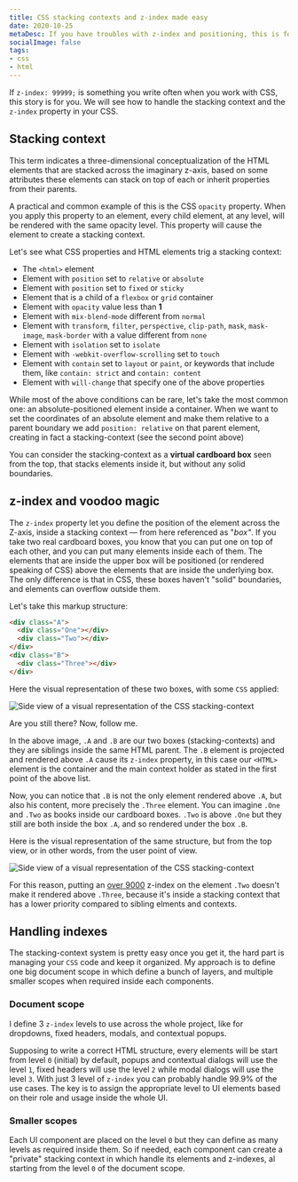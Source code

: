 ```yaml
---
title: CSS stacking contexts and z-index made easy
date: 2020-10-25
metaDesc: If you have troubles with z-index and positioning, this is for you. Let's see how to understand the CSS stacking context.
socialImage: false
tags:
- css
- html
---
```


If `z-index: 99999;` is something you write often when you work with CSS, this story is for you. We will see how to handle the stacking context and the `z-index` property in your CSS.

## Stacking context

This term indicates a three-dimensional conceptualization of the HTML elements that are stacked across the imaginary z-axis, based on some attributes these elements can stack on top of each or inherit properties from their parents.

A practical and common example of this is the CSS `opacity` property. When you apply this property to an element, every child element, at any level, will be rendered with the same opacity level. This property will cause the element to create a stacking context.

Let's see what CSS properties and HTML elements trig a stacking context:

* The `<html>` element
* Element with `position` set to `relative` or `absolute`
* Element with `position` set to `fixed` or `sticky`
* Element that is a child of a `flexbox` or `grid` container
* Element with `opacity` value less than **1**
* Element with `mix-blend-mode` different from `normal`
* Element with `transform`, `filter`, `perspective`, `clip-path`, `mask`, `mask-image`, `mask-border` with a value different from `none`
* Element with `isolation` set to `isolate`
* Element with `-webkit-overflow-scrolling` set to `touch`
* Element with `contain` set to `layout` or `paint`, or keywords that include them, like `contain: strict` and `contain: content`
* Element with `will-change` that specify one of the above properties

While most of the above conditions can be rare, let's take the most common one: an absolute-positioned element inside a container. When we want to set the coordinates of an absolute element and make them relative to a parent boundary we add `position: relative` on that parent element, creating in fact a stacking-context (see the second point above)

You can consider the stacking-context as a **virtual cardboard box** seen from the top, that stacks elements inside it, but without any solid boundaries.

## z-index and voodoo magic

The `z-index` property let you define the position of the element across the Z-axis, inside a stacking context — from here referenced as "_box"_. If you take two real cardboard boxes, you know that you can put one on top of each other, and you can put many elements inside each of them. The elements that are inside the upper box will be positioned (or rendered speaking of CSS) above the elements that are inside the underlying box. The only difference is that in CSS, these boxes haven't "solid" boundaries, and elements can overflow outside them.

Let's take this markup structure:

```html
<div class="A">
  <div class="One"></div>
  <div class="Two"></div>
</div>
<div class="B">
  <div class="Three"></div>
</div>
```

Here the visual representation of these two boxes, with some `CSS` applied:

<img title="Side view of a visual representation of the CSS stacking-context" data-src="https://eqsc.gumlet.io/images/uploads/z-index-side.svg">

Are you still there? Now, follow me.

In the above image, `.A` and `.B` are our two boxes (stacking-contexts) and they are siblings inside the same HTML parent. The `.B` element is projected and rendered above `.A` cause its `z-index` property, in this case our `<HTML>` element is the container and the main context holder as stated in the first point of the above list.

Now, you can notice that `.B` is not the only element rendered above `.A`, but also his content, more precisely the `.Three` element. You can imagine `.One` and `.Two` as books inside our cardboard boxes. `.Two` is above `.One` but they still are both inside the box `.A`, and so rendered under the box `.B`.

Here is the visual representation of the same structure, but from the top view, or in other words, from the user point of view.


<img title="Side view of a visual representation of the CSS stacking-context" data-src="https://eqsc.gumlet.io/images/uploads/z-index-top.svg">

For this reason, putting an [over 9000](https://i.imgur.com/Okh8Z8i.gif) z-index on the element `.Two` doesn't make it rendered above `.Three`, because it's inside a stacking context that has a lower priority compared to sibling elments and contexts.

## Handling indexes

The stacking-context system is pretty easy once you get it, the hard part is managing your `CSS` code and keep it organized. My approach is to define one big document scope in which define a bunch of layers, and multiple smaller scopes when required inside each components.

### Document scope

I define 3 `z-index` levels to use across the whole project, like for dropdowns, fixed headers, modals, and contextual popups.

Supposing to write a correct HTML structure, every elements will be start from level `0` (initial) by default, popups and contextual dialogs will use the level `1`, fixed headers will use the level `2` while modal dialogs will use the level `3`. With just 3 level of `z-index` you can probably handle 99.9% of the use cases. The key is to assign the appropriate level to UI elements based on their role and usage inside the whole UI.

### Smaller scopes

Each UI component are placed on the level `0` but they can define as many levels as required inside them. So if needed, each component can create a "private" stacking context in which handle its elements and z-indexes, al starting from the level `0` of the document scope.
